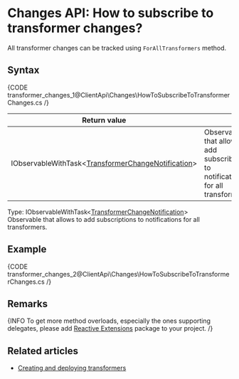 # Changes API: How to subscribe to transformer changes?

All transformer changes can be tracked using `ForAllTransformers` method.

## Syntax

{CODE transformer_changes_1@ClientApi\Changes\HowToSubscribeToTransformerChanges.cs /}

| Return value | |
| ------------- | ----- |
| IObservableWithTask<[TransformerChangeNotification](../../glossary/transformer-change-notification)> | Observable that allows to add subscribtions to notifications for all transformers. |

Type: IObservableWithTask<[TransformerChangeNotification](../../glossary/transformer-change-notification)>   
Observable that allows to add subscriptions to notifications for all transformers.

## Example

{CODE transformer_changes_2@ClientApi\Changes\HowToSubscribeToTransformerChanges.cs /}

## Remarks

{INFO To get more method overloads, especially the ones supporting delegates, please add [Reactive Extensions](https://www.nuget.org/packages/Rx-Main) package to your project. /}

## Related articles

 - [Creating and deploying transformers](../../transformers/creating-and-deploying)
